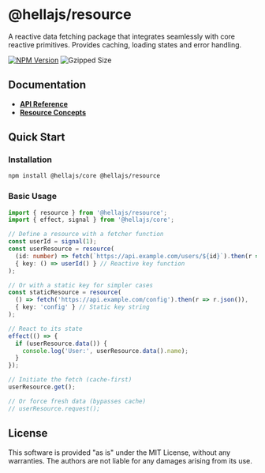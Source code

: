 # @hellajs/resource

A reactive data fetching package that integrates seamlessly with core reactive primitives. Provides caching, loading states and error handling.

[![NPM Version](https://img.shields.io/npm/v/@hellajs/resource?color=orange)](https://www.npmjs.com/package/@hellajs/resource)
![Gzipped Size](https://img.shields.io/bundlephobia/minzip/@hellajs/resource)

## Documentation

- **[API Reference](https://hellajs.com/reference#hellajsresource)**
- **[Resource Concepts](https://hellajs.com/learn/concepts/resources)**

## Quick Start

### Installation

```bash
npm install @hellajs/core @hellajs/resource
```

### Basic Usage

```typescript
import { resource } from '@hellajs/resource';
import { effect, signal } from '@hellajs/core';

// Define a resource with a fetcher function
const userId = signal(1);
const userResource = resource(
  (id: number) => fetch(`https://api.example.com/users/${id}`).then(r => r.json()),
  { key: () => userId() } // Reactive key function
);

// Or with a static key for simpler cases
const staticResource = resource(
  () => fetch('https://api.example.com/config').then(r => r.json()),
  { key: 'config' } // Static key string
);

// React to its state
effect(() => {
  if (userResource.data()) {
    console.log('User:', userResource.data().name);
  }
});

// Initiate the fetch (cache-first)
userResource.get();

// Or force fresh data (bypasses cache)
// userResource.request();
```

## License

This software is provided "as is" under the MIT License, without any warranties. The authors are not liable for any damages arising from its use.